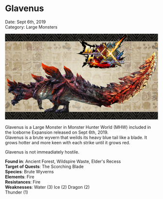 # **Glavenus**  
Date: Sept 6th, 2019  
Category: Large Monsters  

![alt](images/Glavenus.png)

Glavenus is a Large Monster in Monster Hunter World (MHW) included in the Iceborne Expansion released on Sept 6th, 2019.  
Glavenus is a brute wyvern that weilds its heavy blue tail like a blade. It grows hotter and more keen with each strike until it grows red.
    
Glavenus is not immeadiately hostile.
    
**Found in**: Ancient Forest, Wildspire Waste, Elder's Recess     
**Target of Quests**: The Scorching Blade  
**Species**: Brute Wyverns  
**Elements**: Fire  
**Resistances**: Fire      
**Weaknesses**:
Water (3)
Ice (2)
Dragon (2)  
Thunder (1)  
